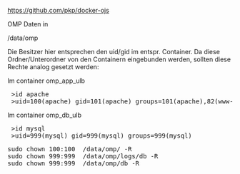 https://github.com/pkp/docker-ojs

OMP Daten in

/data/omp

Die Besitzer hier entsprechen den uid/gid im entspr. Container.
Da diese Ordner/Unterordner von den Containern eingebunden werden, sollten diese Rechte analog gesetzt werden:

Im container omp_app_ulb
<pre>
 >id apache   
 >uid=100(apache) gid=101(apache) groups=101(apache),82(www-data),101(apache)
</pre>
Im container omp_db_ulb
<pre>
 >id mysql  
 >uid=999(mysql) gid=999(mysql) groups=999(mysql)
</pre>


<pre>
sudo chown 100:100  /data/omp/ -R
sudo chown 999:999  /data/omp/logs/db -R 
sudo chown 999:999  /data/omp/db -R 
</pre>